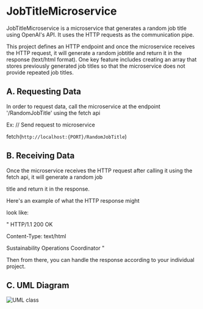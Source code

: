 # JobTitleMicroservice

JobTitleMicroservice is a microservice that generates a random job title using OpenAI's API. It uses the HTTP requests as the communication pipe. 

This project defines an HTTP endpoint and once the microservice receives the HTTP request, it will generate a random jobtitle and return it in the response (text/html format). 
One key feature includes creating an array that stores previously generated job titles so that the microservice does not provide repeated job titles.


## A. Requesting Data
In order to request data, call the microservice at the endpoint '/RandomJobTitle' using the fetch api 

Ex:
// Send request to microservice

fetch(`http://localhost:{PORT}/RandomJobTitle`)

<your additional code handling the response>


## B. Receiving Data

Once the microservice receives the HTTP request after calling it using the fetch api, it will generate a random job

title and return it in the response. 

Here's an example of what the HTTP response might

look like: 

"
HTTP/1.1 200 OK

Content-Type: text/html

Sustainability Operations Coordinator
"

Then from there, you can handle the response according to your individual project.

## C. UML Diagram

![UML class](https://user-images.githubusercontent.com/107959606/236109690-168fc3d2-7e78-4f18-8576-a72222e06427.png)
